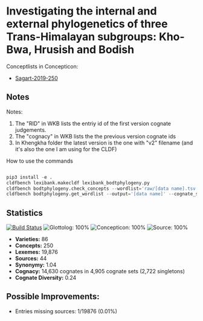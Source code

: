 # Investigating the internal and external phylogenetics of three Trans-Himalayan subgroups: Kho-Bwa, Hrusish and Bodish


Conceptlists in Concepticon:
- [Sagart-2019-250](https://concepticon.clld.org/contributions/Sagart-2019-250)
## Notes

Notes:
1. The "RID" in WKB lists the entriy id of the first version cognate judgements.
2. The "cognacy" in WKB lists the the previous version cognate ids
3. In Khengkha folder the latest version is the one with "v2" filename (and it's also the one I am using for the CLDF)

How to use the commands
```Python

pip3 install -e .
cldfbench lexibank.makecldf lexibank_bodtphylogeny.py
cldfbench bodtphylogeny.check_concepts --wordlist='raw/[data name].tsv'
cldfbench bodtphylogeny.get_wordlist --output='[data name]' --cognate_set='raw/wordlist.20201216.tsv'
```


## Statistics


[![Build Status](https://travis-ci.org/seagal-project/bodtphylogeny_data.svg?branch=master)](https://travis-ci.org/seagal-project/bodtphylogeny_data)
![Glottolog: 100%](https://img.shields.io/badge/Glottolog-100%25-brightgreen.svg "Glottolog: 100%")
![Concepticon: 100%](https://img.shields.io/badge/Concepticon-100%25-brightgreen.svg "Concepticon: 100%")
![Source: 100%](https://img.shields.io/badge/Source-100%25-brightgreen.svg "Source: 100%")

- **Varieties:** 86
- **Concepts:** 250
- **Lexemes:** 19,876
- **Sources:** 44
- **Synonymy:** 1.04
- **Cognacy:** 14,630 cognates in 4,905 cognate sets (2,722 singletons)
- **Cognate Diversity:** 0.24

## Possible Improvements:



- Entries missing sources: 1/19876 (0.01%)
